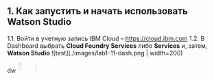 ## 1.	Как запустить и начать использовать Watson Studio
1.1. Войти в учетную запись IBM Cloud – https://cloud.ibm.com
1.2.	В Dashboard выбрать **Cloud Foundry Services** либо **Services** и, затем, **Watson Studio**
![test](./images/lab1-11-dash.png | width=200)

dw
<img src="./images/lab1-11-dash.png" width="48"/>
